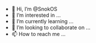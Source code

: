 - 👋 Hi, I’m @SnokOS
- 👀 I’m interested in ...
- 🌱 I’m currently learning ...
- 💞️ I’m looking to collaborate on ...
- 📫 How to reach me ...

<!---
SnokOS/SnokOS is a ✨ special ✨ repository because its `README.md` (this file) appears on your GitHub profile.
You can click the Preview link to take a look at your changes.
--->
